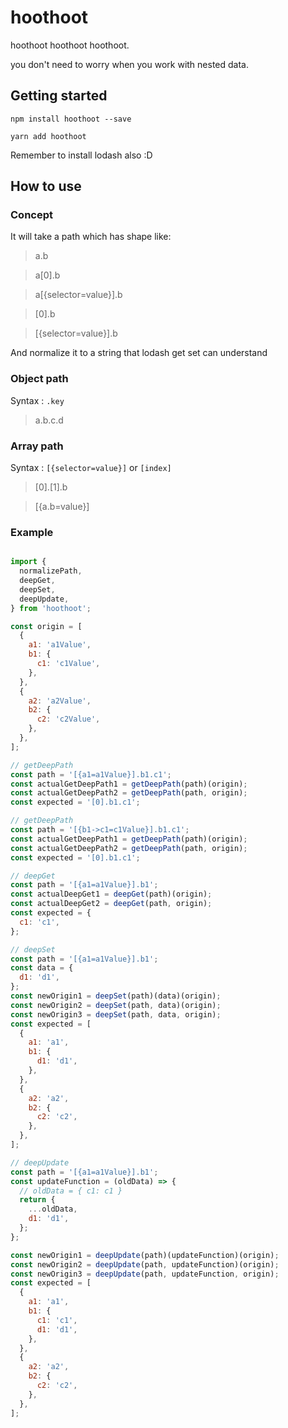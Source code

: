# hoothoot

hoothoot hoothoot hoothoot.

you don't need to worry when you work with nested data.

## Getting started

```
npm install hoothoot --save

```

```
yarn add hoothoot

```

Remember to install lodash also :D

## How to use

### Concept

It will take a path which has shape like:

> a.b

> a[0].b

> a[{selector=value}].b

> [0].b

> [{selector=value}].b

And normalize it to a string that lodash get set can understand

### Object path

Syntax : `.key`

> a.b.c.d

### Array path

Syntax : `[{selector=value}]` or `[index]`

> [0].[1].b

> [{a.b=value}]


### Example

```javascript

import {
  normalizePath,
  deepGet,
  deepSet,
  deepUpdate,
} from 'hoothoot';

const origin = [
  {
    a1: 'a1Value',
    b1: {
      c1: 'c1Value',
    },
  },
  {
    a2: 'a2Value',
    b2: {
      c2: 'c2Value',
    },
  },
];

// getDeepPath
const path = '[{a1=a1Value}].b1.c1';
const actualGetDeepPath1 = getDeepPath(path)(origin);
const actualGetDeepPath2 = getDeepPath(path, origin);
const expected = '[0].b1.c1';

// getDeepPath
const path = '[{b1->c1=c1Value}].b1.c1';
const actualGetDeepPath1 = getDeepPath(path)(origin);
const actualGetDeepPath2 = getDeepPath(path, origin);
const expected = '[0].b1.c1';

// deepGet
const path = '[{a1=a1Value}].b1';
const actualDeepGet1 = deepGet(path)(origin);
const actualDeepGet2 = deepGet(path, origin);
const expected = {
  c1: 'c1',
};

// deepSet
const path = '[{a1=a1Value}].b1';
const data = {
  d1: 'd1',
};
const newOrigin1 = deepSet(path)(data)(origin);
const newOrigin2 = deepSet(path, data)(origin);
const newOrigin3 = deepSet(path, data, origin);
const expected = [
  {
    a1: 'a1',
    b1: {
      d1: 'd1',
    },
  },
  {
    a2: 'a2',
    b2: {
      c2: 'c2',
    },
  },
];

// deepUpdate
const path = '[{a1=a1Value}].b1';
const updateFunction = (oldData) => {
  // oldData = { c1: c1 }
  return {
    ...oldData,
    d1: 'd1',
  };
};

const newOrigin1 = deepUpdate(path)(updateFunction)(origin);
const newOrigin2 = deepUpdate(path, updateFunction)(origin);
const newOrigin3 = deepUpdate(path, updateFunction, origin);
const expected = [
  {
    a1: 'a1',
    b1: {
      c1: 'c1',
      d1: 'd1',
    },
  },
  {
    a2: 'a2',
    b2: {
      c2: 'c2',
    },
  },
];


```
